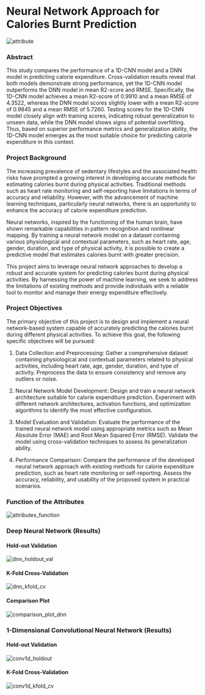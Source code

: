 # **Neural Network Approach for Calories Burnt Prediction**

![attribute](https://github.com/jeffwongqy/Biomedical-Healthcare-Genomics-Data-Science/assets/100281127/9797a2f0-ff1e-4de6-a746-8e29b453fc01)

### **Abstract**
This study compares the performance of a 1D-CNN model and a DNN model in predicting calorie expenditure. Cross-validation results reveal that both models demonstrate strong performance, yet the 1D-CNN model outperforms the DNN model in mean R2-score and RMSE. Specifically, the 1D-CNN model achieves a mean R2-score of 0.9910 and a mean RMSE of 4.3522, whereas the DNN model scores slightly lower with a mean R2-score of 0.9845 and a mean RMSE of 5.7260. Testing scores for the 1D-CNN model closely align with training scores, indicating robust generalization to unseen data, while the DNN model shows signs of potential overfitting. Thus, based on superior performance metrics and generalization ability, the 1D-CNN model emerges as the most suitable choice for predicting calorie expenditure in this context.

### **Project Background**
The increasing prevalence of sedentary lifestyles and the associated health risks have prompted a growing interest in developing accurate methods for estimating calories burnt during physical activities. Traditional methods such as heart rate monitoring and self-reporting have limitations in terms of accuracy and reliability. However, with the advancement of machine learning techniques, particularly neural networks, there is an opportunity to enhance the accuracy of calorie expenditure prediction.

Neural networks, inspired by the functioning of the human brain, have shown remarkable capabilities in pattern recognition and nonlinear mapping. By training a neural network model on a dataset containing various physiological and contextual parameters, such as heart rate, age, gender, duration, and type of physical activity, it is possible to create a predictive model that estimates calories burnt with greater precision.

This project aims to leverage neural network approaches to develop a robust and accurate system for predicting calories burnt during physical activities. By harnessing the power of machine learning, we seek to address the limitations of existing methods and provide individuals with a reliable tool to monitor and manage their energy expenditure effectively.

### **Project Objectives**
The primary objective of this project is to design and implement a neural network-based system capable of accurately predicting the calories burnt during different physical activities. To achieve this goal, the following specific objectives will be pursued:

1. Data Collection and Preprocessing: Gather a comprehensive dataset containing physiological and contextual parameters related to physical activities, including heart rate, age, gender, duration, and type of activity. Preprocess the data to ensure consistency and remove any outliers or noise.

2. Neural Network Model Development: Design and train a neural network architecture suitable for calorie expenditure prediction. Experiment with different network architectures, activation functions, and optimization algorithms to identify the most effective configuration.

3. Model Evaluation and Validation: Evaluate the performance of the trained neural network model using appropriate metrics such as Mean Absolute Error (MAE) and Root Mean Squared Error (RMSE). Validate the model using cross-validation techniques to assess its generalization ability.

4. Performance Comparison: Compare the performance of the developed neural network approach with existing methods for calorie expenditure prediction, such as heart rate monitoring or self-reporting. Assess the accuracy, reliability, and usability of the proposed system in practical scenarios.

### **Function of the Attributes**
![attributes_function](https://github.com/jeffwongqy/Biomedical-Healthcare-Genomics-Data-Science/assets/100281127/ee77f307-6ddb-4e91-8264-9d136c89c7b8)

### **Deep Neural Network (Results)**
#### Hold-out Validation
![dnn_holdout_val](https://github.com/jeffwongqy/Biomedical-Healthcare-Genomics-Data-Science/assets/100281127/f121801b-c91f-4238-b00b-57ebdf77b833)

#### K-Fold Cross-Validation 
![dnn_kfold_cv](https://github.com/jeffwongqy/Biomedical-Healthcare-Genomics-Data-Science/assets/100281127/cf337768-87bf-4b10-8db2-b24d52d76ddb)

#### Comparison Plot
![comparison_plot_dnn](https://github.com/jeffwongqy/Biomedical-Healthcare-Genomics-Data-Science/assets/100281127/cf55d4f2-dd89-4ad2-9c00-49365a4d77e1)


### **1-Dimensional Convolutional Neural Network (Results)**
#### Hold-out Validation
![conv1d_holdout](https://github.com/jeffwongqy/Biomedical-Healthcare-Genomics-Data-Science/assets/100281127/140b43ec-ce84-4b46-a200-148289852d29)

#### K-Fold Cross-Validation
![conv1d_kfold_cv](https://github.com/jeffwongqy/Biomedical-Healthcare-Genomics-Data-Science/assets/100281127/53686ddc-d01a-4e44-ba80-cb4d3663e7ba)



